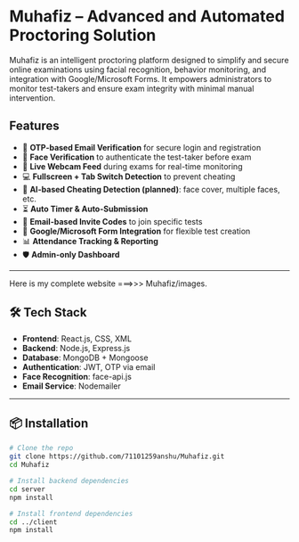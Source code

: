 # Muhafiz – Advanced and Automated Proctoring Solution

Muhafiz is an intelligent proctoring platform designed to simplify and secure online examinations using facial recognition, behavior monitoring, and integration with Google/Microsoft Forms. It empowers administrators to monitor test-takers and ensure exam integrity with minimal manual intervention.

## Features

- 🔐 **OTP-based Email Verification** for secure login and registration
- 👤 **Face Verification** to authenticate the test-taker before exam
- 📸 **Live Webcam Feed** during exams for real-time monitoring
- 💻 **Fullscreen + Tab Switch Detection** to prevent cheating
- 🧠 **AI-based Cheating Detection (planned)**: face cover, multiple faces, etc.
- ⏳ **Auto Timer & Auto-Submission**
- 📨 **Email-based Invite Codes** to join specific tests
- 📝 **Google/Microsoft Form Integration** for flexible test creation
- 📊 **Attendance Tracking & Reporting**
- 🛡️ **Admin-only Dashboard**

---

Here is my complete website ===>>> Muhafiz/images.

## 🛠️ Tech Stack

- **Frontend**: React.js, CSS, XML
- **Backend**: Node.js, Express.js
- **Database**: MongoDB + Mongoose
- **Authentication**: JWT, OTP via email
- **Face Recognition**: face-api.js
- **Email Service**: Nodemailer

---

## 📦 Installation

```bash
# Clone the repo
git clone https://github.com/71101259anshu/Muhafiz.git
cd Muhafiz

# Install backend dependencies
cd server
npm install

# Install frontend dependencies
cd ../client
npm install

